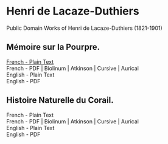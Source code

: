 # Henri de Lacaze-Duthiers

Public Domain Works of Henri de Lacaze-Duthiers (1821-1901)

## Mémoire sur la Pourpre.

[French - Plain Text](mémoire-sur-la-pourpre/full-text-french.md)  
French - PDF | Biolinum | Atkinson | Cursive | Aurical  
English - Plain Text  
English - PDF  

## Histoire Naturelle du Corail.

French - Plain Text  
French - PDF | Biolinum | Atkinson | Cursive | Aurical  
English - Plain Text  
English - PDF  
